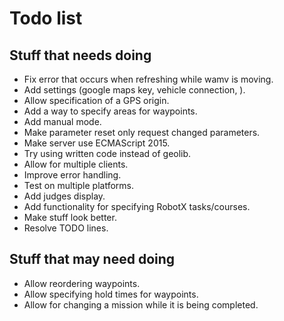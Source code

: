# Todo list

## Stuff that needs doing
* Fix error that occurs when refreshing while wamv is moving.
* Add settings (google maps key, vehicle connection, ).
* Allow specification of a GPS origin.
* Add a way to specify areas for waypoints.
* Add manual mode.
* Make parameter reset only request changed parameters.
* Make server use ECMAScript 2015.
* Try using written code instead of geolib.
* Allow for multiple clients.
* Improve error handling.
* Test on multiple platforms.
* Add judges display.
* Add functionality for specifying RobotX tasks/courses.
* Make stuff look better.
* Resolve TODO lines.

## Stuff that may need doing
* Allow reordering waypoints.
* Allow specifying hold times for waypoints.
* Allow for changing a mission while it is being completed.
